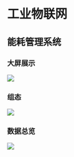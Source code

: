 # 工业物联网
## 能耗管理系统
### 大屏展示
<img src="/assets/iThingsTemplate/fmcs/外部大屏png.png">

### 组态
<img src="/assets/iThingsTemplate/fmcs/组态.png">

### 数据总览
<img src="/assets/iThingsTemplate/fmcs/数据总览.png">
